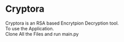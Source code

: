 # Cryptora
Cryptora is an RSA based Encrytpion Decryption tool. <br>
To use the Application.<br>
Clone All the Files and run main.py 
